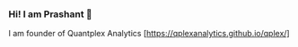 ### Hi! I am Prashant 👋

I am founder of Quantplex Analytics [https://qplexanalytics.github.io/qplex/]
